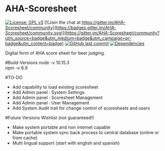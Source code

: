 # AHA-Scoresheet

[![License: GPL v3](https://img.shields.io/badge/License-GPLv3-blue.svg)](https://www.gnu.org/licenses/gpl-3.0)
[![Join the chat at https://gitter.im/AHA-Scoresheet/community](https://badges.gitter.im/AHA-Scoresheet/community.svg)](https://gitter.im/AHA-Scoresheet/community?utm_source=badge&utm_medium=badge&utm_campaign=pr-badge&utm_content=badge)
[![GitHub last commit](https://img.shields.io/github/last-commit/CIA-Homebrew/AHA-Scoresheet.svg)](https://github.com/CIA-Homebrew/AHA-Scoresheet)
[![Dependencies](https://img.shields.io/david/CIA-Homebrew/AHA-Scoresheet.svg)](https://github.com/TotallyInformation/node-red-contrib-uibuilder)

Digital form of AHA score sheet for beer judging. 

#Build-Versions
node -v 10.15.3  
npm -v 6.9  

#TO-DO
- Add capability to load existing scoresheet
- Add Admin panel : System Settings
- Add Admin panel : Scoresheet Management
- Add Admin panel : User Management
- Add System Audit trail for change control of scoresheets and users

#Future Versions Wishlist (not guaranteed!)
- Make system portable and non internet capable
- Make portable system sync back process to central database (online or from cache)
- Multi lingual support (start with english and spanish)
